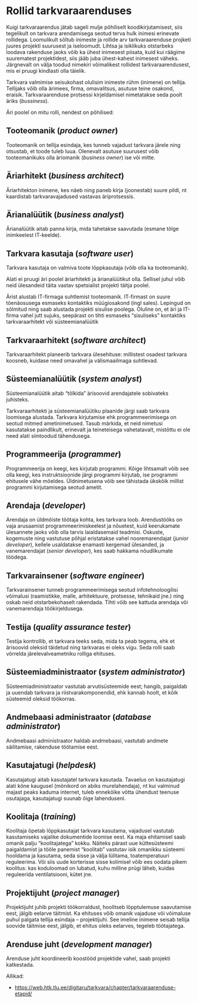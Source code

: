 # Rollid tarkvaraarenduses

Kuigi tarkvaraarendus jätab sageli mulje põhiliselt koodikirjutamisest, siis tegelikult on tarkvara arendamisega seotud terva hulk inimesi erinevate rollidega. Loomulikult sõltub inimeste ja rollide arv tarkvaraarenduse projketi juures projekti suurusest ja iseloomudt. Lihtsa ja isiklikuks otstarbeks loodava rakenduse jaoks võib ka ühest inimesest piisata, kuid kui räägime suurematest projektidest, siis jääb juba ühest-kahest inimesest väheks. Järgnevalt on välja toodud nimekiri võimalikest rollidest tarkvaraarendusest, mis ei pruugi kindlasti olla täielik.

Tarkvara valmimise seisukohast olulisim inimeste rühm (inimene) on tellija. Tellijaks võib olla ärimees, firma, omavalitsus, asutuse teine osakond, eraisik. Tarkvaraarenduse protsessi kirjeldamisel nimetatakse seda poolt äriks (_bussiness_).

Äri poolel on mitu rolli, nendest on põhilised:

## Tooteomanik (_product owner_)

Tooteomanik on tellija esindaja, kes tunneb vajadust tarkvara järele ning otsustab, et toode tuleb luua. Olenevalt asutuse suurusest võib tooteomanikuks olla äriomanik (_business owner_) ise või mitte.

## Äriarhitekt (_business architect_)

Äriarhitekton inimene, kes näeb ning paneb kirja (joonestab) suure pildi, nt kaardistab tarkvaravajadused vastavas äriprotsessis.

## Ärianalüütik (_business analyst_)

Ärianalüütik aitab panna kirja, mida tahetakse saavutada (esmane tõlge inimkeelest IT-keelde).

## Tarkvara kasutaja (_software user_)

Tarkvara kasutaja on valmiva toote lõppkasutaja (võib olla ka tooteomanik).

Alati ei pruugi äri poolel äriarhitekti ja ärianalüütikut olla. Sellisel juhul võib neid ülesandeid täita vastav spetsialist projekti täitja poolel.

Ärist alustab IT-firmaga suhtlemist tooteomanik. IT-firmast on suure tõenäosusega esmaseks kontaktiks müügiosakond (ingl sales). Lepingud on sõlmitud ning saab alustada projekti sisulise poolega. Oluline on, et äri ja IT-firma vahel jutt sujuks, seepärast on tihti esmaseks “sisuliseks” kontaktiks tarkvaraarhitekt või süsteemianalüütik

## Tarkvaraarhitekt (_software architect_)

Tarkvaraarhitekt planeerib tarkvara ülesehituse: millistest osadest tarkvara koosneb, kuidase need omavahel ja välismaailmaga suhtlevad.

## Süsteemianalüütik (_system analyst_)

Süsteemianalüütik aitab “tõlkida” ärisoovid arendajatele sobivateks juhisteks.

Tarkvaraarhitekti ja süsteemianalüütiku plaanide järgi saab tarkvara loomisega alustada. Tarkvara kirjutamise ehk programmeerimisega on seotud mitmed ametinimetused. Tasub märkida, et neid nimetusi kasutatakse paindlikult, erinevalt ja teineteisega vahetatavalt, mistõttu ei ole need alati siintoodud tähendusega.

## Programmeerija (_programmer_)

Programmeerija on keegi, kes kirjutab programmi. Kõige lihtsamalt võib see olla keegi, kes instruktsioonide järgi programmi kirjutab, ise programmi ehitusele vähe mõeldes. Üldnimetusena võib see tähistada ükskõik millist programmi kirjutamisega seotud ametit.

## Arendaja (_developer_)

Arendaja on üldmõiste töötaja kohta, kes tarkvara loob. Arendustööks on vaja arusaamist programmeerimiskeelest ja nõuetest, kuid keerukamate ülesannete jaoks võib olla tarvis laialdasemaid teadmisi. Oskuste, kogemuste ning vastutuse põhjal eristatakse vahel nooremarendajat (_junior developer_), kellele usaldatakse enamasti kergemad ülesanded, ja vanemarendajat (_senior developer_), kes saab hakkama nõudlikumate töödega.

## Tarkvarainsener (_software engineer_)

Tarkvarainsener tunneb programmeerimisega seotud infotehnoloogilisi võimalusi (raamistikke, malle, arhitektuure, protsesse, tehnikaid jne.) ning oskab neid otstarbekohaselt rakendada. Tihti võib see kattuda arendaja või vanemarendaja töökirjeldusega.

## Testija (_quality assurance tester_)

Testija kontrollib, et tarkvara teeks seda, mida ta peab tegema, ehk et ärisoovid oleksid täidetud ning tarkvaras ei oleks vigu. Seda rolli saab võrrelda järelevalveametniku rolliga ehituses.

## Süsteemiadministraator (_system administrator_)

Süsteemiadministraator vastutab arvutisüsteemide eest; hangib, paigaldab ja uuendab tarkvara ja riistvarakomponendid, ehk kannab hoolt, et kõik süsteemid oleksid töökorras.

## Andmebaasi administraator (_database administrator_)

Andmebaasi administraator haldab andmebaasi, vastutab andmete säilitamise, rakenduse töötamise eest.

## Kasutajatugi (_helpdesk_)

Kasutajatugi aitab kasutajatel tarkvara kasutada. Tavaelus on kasutajatugi alati kõne kaugusel (mõnikord on abiks murelahendaja), nt kui valminud majast peaks kaduma internet, tuleb ennekõike võtta ühendust teenuse osutajaga, kasutajatugi suunab õige lahenduseni.

## Koolitaja (_training_)

Koolitaja õpetab lõppkasutajat tarkvara kasutama, vajadusel vastutab kasutamiseks vajalike dokumentide loomise eest. Ka maja ehitamisel saab omanik palju “koolitajatega” kokku. Näiteks pärast uue küttesüsteemi paigaldamist ja tööle panemist “koolitab” vastutav isik omanikku süsteemi hooldama ja kasutama, seda sisse ja välja lülitama, toatemperatuuri reguleerima. Või siis uude korterisse sisse kolimisel võib ees oodata pikem koolitus: kas koduloomad on lubatud, kuhu milline prügi läheb, kuidas reguleerida ventilatsiooni, kütet jne.

## Projektijuht (_project manager_)

Projektijuht juhib projekti töökorraldust, hoolitseb lõpptulemuse saavutamise eest, jälgib eelarve täitmist. Ka ehituses võib omanik vajaduse või võimaluse puhul palgata tellija esindaja – projektijuhi. See imeline inimene seisab tellija soovide täitmise eest, jälgib, et ehitus oleks eelarves, tegeleb töötajatega.

## Arenduse juht (_development manager_)

Arenduse juht koordineerib koostööd projektide vahel, saab projekti katkestada.

Allikad:
- https://web.htk.tlu.ee/digitaru/tarkvara/chapter/tarkvaraarenduse-etapid/